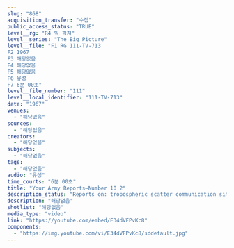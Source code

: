 ```yaml
---
slug: "868"
acquisition_transfer: "수집"
public_access_status: "TRUE"
level__rg: "R4 빅 픽쳐"
level__series: "The Big Picture"
level__file: "F1 RG 111-TV-713
F2 1967
F3 해당없음
F4 해당없음
F5 해당없음
F6 유성
F7 6분 00초"
level__file_number: "111"
level__local_identifier: "111-TV-713"
date: "1967"
venues: 
  - "해당없음"
sources: 
  - "해당없음"
creators: 
  - "해당없음"
subjects: 
  - "해당없음"
tags: 
  - "해당없음"
audio: "유성"
time_courts: "6분 00초"
title: "Your Army Reports—Number 10 2"
description_status: "Reports on: tropospheric scatter communication site, Germany; food irradiation, Massachusetts; tunnel rats, Vietnam; Institute of Heraldry, Virginia; US Army Engineers, Thailand; and Freedom Foundation, Valley Forge, Pa."
description: "해당없음"
shotlist: "해당없음"
media_type: "video"
link: "https://youtube.com/embed/E34dVFPvKc8"
components: 
  - "https://img.youtube.com/vi/E34dVFPvKc8/sddefault.jpg"
---
```

